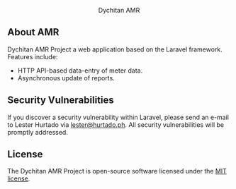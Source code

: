 <p align="center">Dychitan AMR

<p align="center">

## About AMR

Dychitan AMR Project a web application based on the Laravel framework.  Features include:

- HTTP API-based data-entry of meter data.
- Asynchronous update of reports.

## Security Vulnerabilities

If you discover a security vulnerability within Laravel, please send an e-mail to Lester Hurtado via [lester@hurtado.ph](mailto:lester@hurtado.ph). All security vulnerabilities will be promptly addressed.

## License

The Dychitan AMR Project is open-source software licensed under the [MIT license](https://opensource.org/licenses/MIT).
